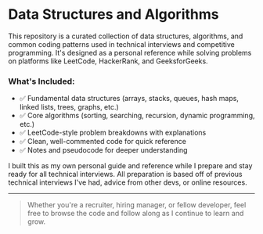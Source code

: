 # Data Structures and Algorithms

This repository is a curated collection of data structures, algorithms, and common coding patterns used in technical interviews and competitive programming. It's designed as a personal reference while solving problems on platforms like LeetCode, HackerRank, and GeeksforGeeks.

### What's Included:
- ✅ Fundamental data structures (arrays, stacks, queues, hash maps, linked lists, trees, graphs, etc.)
- ✅ Core algorithms (sorting, searching, recursion, dynamic programming, etc.)
- ✅ LeetCode-style problem breakdowns with explanations
- ✅ Clean, well-commented code for quick reference
- ✅ Notes and pseudocode for deeper understanding

I built this as my own personal guide and reference while I prepare and stay ready for all technical interviews. All preparation is based off of previous technical interviews I've had, advice from other devs, or online resources.

---

> Whether you're a recruiter, hiring manager, or fellow developer, feel free to browse the code and follow along as I continue to learn and grow.
